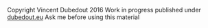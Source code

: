 Copyright Vincent Dubedout 2016
Work in progress published under [dubedout.eu](http://dubedout.eu)
Ask me before using this material
